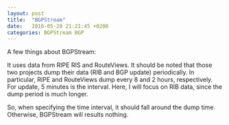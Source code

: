 ```yaml
---
layout: post
title:  "BGPStream"
date:   2016-05-28 21:21:45 +0200
categories: BGPStream BGP
---
```

A few things about BGPStream:

It uses data from RIPE RIS and RouteViews. It should be noted that those two projects dump their data (RIB and BGP update) periodically. In particular, RIPE and RouteViews dump every 8 and 2 hours, respectively. For update, 5 minutes is the interval. Here, I will focus on RIB data, since the dump period is much longer.

So, when specifying the time interval, it should fall around the dump time. Otherwise, BGPStream will results nothing.


